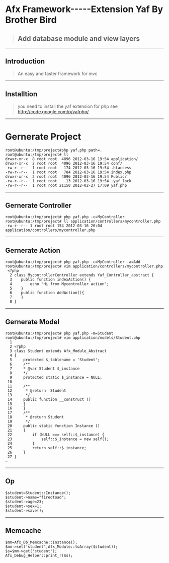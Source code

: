# Afx Framework-----Extension Yaf By Brother Bird #
> ## Add database module and view layers ##

---

## **Introduction** ##
> An easy and faster framework for mvc

---

## **Installtion** ##
> you need to install the yaf extension for php see http://code.google.com/p/yafphp/

---

# Gernerate Project #
```
root@ubuntu:/tmp/project#php yaf.php path=.
root@ubuntu:/tmp/project# ll
drwxr-xr-x  8 root root  4096 2012-03-16 19:54 application/
drwxr-xr-x  2 root root  4096 2012-03-16 19:54 conf/
-rw-r--r--  1 root root   174 2012-03-16 19:54 .htaccess
-rw-r--r--  1 root root   784 2012-03-16 19:54 index.php
drwxr-xr-x  2 root root  4096 2012-03-16 19:54 Public/
-rw-r--r--  1 root root    13 2012-03-16 19:54 .yaf_lock
-rw-r--r--  1 root root 21150 2012-02-27 17:09 yaf.php
```

---

## Gernerate Controller ##
```
root@ubuntu:/tmp/project# php yaf.php -c=MyController
root@ubuntu:/tmp/project# ll application/controllers/mycontroller.php 
-rw-r--r-- 1 root root 154 2012-03-16 20:04 application/controllers/mycontroller.php
```

---

## Gernerate Action ##
```
root@ubuntu:/tmp/project# php yaf.php -c=MyController -a=Add 
root@ubuntu:/tmp/project# vim application/controllers/mycontroller.php  
 <?php
  2 class MycontrollerController extends Yaf_Controller_abstract {
  3    public function indexAction() {
  4        echo "Hi from Mycontroller action";
  5    }
  6    public function AddAction(){
  7    }
  8 }
```

---

## Gernerate Model ##
```
root@ubuntu:/tmp/project# php yaf.php -m=Student 
root@ubuntu:/tmp/project# vim application/models/Student.php   
  1 
  2 <?php
  3 class Student extends Afx_Module_Abstract
  4 {
  5     protected $_tablename = 'Student';
  6     /**
  7     * @var Student $_instance
  8     */
  9     protected static $_instance = NULL;
 10 
 11     /**
 12      * @return  Student
 13      */
 14     public function __construct ()
 15     {
 16     }
 17     /**
 18      * @return Student
 19      */
 20     public static function Instance ()
 21     {
 22         if (NULL === self::$_instance) {
 23             self::$_instance = new self();
 24         }
 25         return self::$_instance;
 26     }
 27 }
~            
```

---

## Op ##
```
$student=Student::Instance();
$student->name="firedtoad";
$student->age=23;
$student->sex=1;
$student->save();
```

---

## Memcache ##
```
$mm=Afx_Db_Memcache::Instance();
$mm->set('student',Afx_Module::toArray($student));
$s=$mm->get('student');
Afx_Debug_Helper::print_r($s);
```
